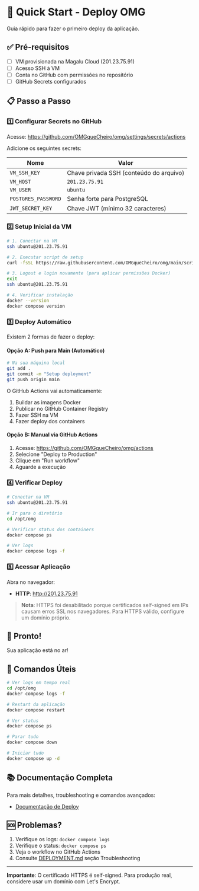# 🚀 Quick Start - Deploy OMG

Guia rápido para fazer o primeiro deploy da aplicação.

## ✅ Pré-requisitos

- [ ] VM provisionada na Magalu Cloud (201.23.75.91)
- [ ] Acesso SSH à VM
- [ ] Conta no GitHub com permissões no repositório
- [ ] GitHub Secrets configurados

## 📋 Passo a Passo

### 1️⃣ Configurar Secrets no GitHub

Acesse: https://github.com/OMGqueCheiro/omg/settings/secrets/actions

Adicione os seguintes secrets:

| Nome | Valor |
|------|-------|
| `VM_SSH_KEY` | Chave privada SSH (conteúdo do arquivo) |
| `VM_HOST` | `201.23.75.91` |
| `VM_USER` | `ubuntu` |
| `POSTGRES_PASSWORD` | Senha forte para PostgreSQL |
| `JWT_SECRET_KEY` | Chave JWT (mínimo 32 caracteres) |

### 2️⃣ Setup Inicial da VM

```bash
# 1. Conectar na VM
ssh ubuntu@201.23.75.91

# 2. Executar script de setup
curl -fsSL https://raw.githubusercontent.com/OMGqueCheiro/omg/main/scripts/setup-vm.sh | bash

# 3. Logout e login novamente (para aplicar permissões Docker)
exit
ssh ubuntu@201.23.75.91

# 4. Verificar instalação
docker --version
docker compose version
```

### 3️⃣ Deploy Automático

Existem 2 formas de fazer o deploy:

#### Opção A: Push para Main (Automático)

```bash
# Na sua máquina local
git add .
git commit -m "Setup deployment"
git push origin main
```

O GitHub Actions vai automaticamente:
1. Buildar as imagens Docker
2. Publicar no GitHub Container Registry
3. Fazer SSH na VM
4. Fazer deploy dos containers

#### Opção B: Manual via GitHub Actions

1. Acesse: https://github.com/OMGqueCheiro/omg/actions
2. Selecione "Deploy to Production"
3. Clique em "Run workflow"
4. Aguarde a execução

### 4️⃣ Verificar Deploy

```bash
# Conectar na VM
ssh ubuntu@201.23.75.91

# Ir para o diretório
cd /opt/omg

# Verificar status dos containers
docker compose ps

# Ver logs
docker compose logs -f
```

### 5️⃣ Acessar Aplicação

Abra no navegador:
- **HTTP**: http://201.23.75.91

> **Nota**: HTTPS foi desabilitado porque certificados self-signed em IPs causam erros SSL nos navegadores. Para HTTPS válido, configure um domínio próprio.

## 🎉 Pronto!

Sua aplicação está no ar!

## 🔧 Comandos Úteis

```bash
# Ver logs em tempo real
cd /opt/omg
docker compose logs -f

# Restart da aplicação
docker compose restart

# Ver status
docker compose ps

# Parar tudo
docker compose down

# Iniciar tudo
docker compose up -d
```

## 📚 Documentação Completa

Para mais detalhes, troubleshooting e comandos avançados:
- [Documentação de Deploy](docs/DEPLOYMENT.md)

## 🆘 Problemas?

1. Verifique os logs: `docker compose logs`
2. Verifique o status: `docker compose ps`
3. Veja o workflow no GitHub Actions
4. Consulte [DEPLOYMENT.md](docs/DEPLOYMENT.md) seção Troubleshooting

---

**Importante**: O certificado HTTPS é self-signed. Para produção real, considere usar um domínio com Let's Encrypt.
